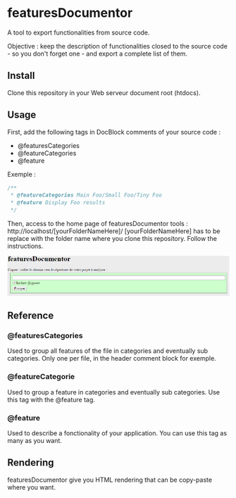 # featuresDocumentor
A tool to export functionalities from source code.

Objective : keep the description of functionalities closed to the source code - so you don't forget one - and export a complete list of them.

## Install
Clone this repository in your Web serveur document root (htdocs).

## Usage
First, add the following tags in DocBlock comments of your source code :

* @featuresCategories
* @featureCategories
* @feature

Exemple :
```php
/**
 * @featureCategories Main Foo/Small Foo/Tiny Foo
 * @feature Display Foo results
 */
```

Then, access to the home page of featuresDocumentor tools : http://localhost/[yourFolderNameHere]/
[yourFolderNameHere] has to be replace with the folder name where you clone this repository.
Follow the instructions.

![Home preview](images/preview.png "The home page")

## Reference

### @featuresCategories
Used to group all features of the file in categories and eventually sub categories.
Only one per file, in the header comment block for exemple.

### @featureCategorie
Used to group a feature in categories and eventually sub categories.
Use this tag with the @feature tag.

### @feature
Used to describe a fonctionality of your application.
You can use this tag as many as you want.

## Rendering
featuresDocumentor give you HTML rendering that can be copy-paste where you want.